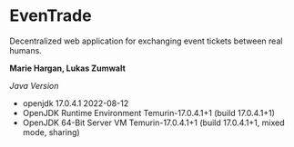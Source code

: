 # EvenTrade
Decentralized web application for exchanging event tickets between real humans.

 **Marie Hargan, Lukas Zumwalt**

*Java Version*

- openjdk 17.0.4.1 2022-08-12
- OpenJDK Runtime Environment Temurin-17.0.4.1+1 (build 17.0.4.1+1)
- OpenJDK 64-Bit Server VM Temurin-17.0.4.1+1 (build 17.0.4.1+1, mixed mode, sharing)

